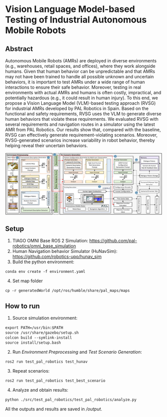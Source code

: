# Vision Language Model-based Testing of Industrial Autonomous Mobile Robots

## Abstract
Autonomous Mobile Robots (AMRs) are deployed in diverse environments (e.g., warehouses, retail spaces, and offices), where they work alongside humans. Given that human behavior can be unpredictable and that AMRs may not have been trained to handle all possible unknown and uncertain behaviors, it is important to test AMRs under a wide range of human interactions to ensure their safe behavior. Moreover, testing in real environments with actual AMRs and humans is often costly, impractical, and potentially hazardous (e.g., it could result in human injury). To this end, we propose a Vision Language Model (VLM)-based testing approach (RVSG) for industrial AMRs developed by PAL Robotics in Spain. Based on the functional and safety requirements, RVSG uses the VLM to generate diverse human behaviors that violate these requirements. We evaluated RVSG with several requirements and navigation routes in a simulator using the latest AMR from PAL Robotics. Our results show that, compared with the baseline, RVSG can effectively generate requirement-violating scenarios. Moreover, RVSG-generated scenarios increase variability in robot behavior, thereby helping reveal their uncertain behaviors.

![pipeline](assets/overview.png)

## Setup
1. TIAGO OMNI Base ROS 2 Simulation: https://github.com/pal-robotics/omni_base_simulation
2. Human Navigation behavior Simulator (HuNavSim): https://github.com/robotics-upo/hunav_sim
3. Build the python environment:
```
conda env create -f environment.yaml
```
4. Set map folder
```
cp -r generatedWorld /opt/ros/humble/share/pal_maps/maps
```

## How to run
1. Source simulation environment:
```
export PATH=/usr/bin:$PATH
source /usr/share/gazebo/setup.sh
colcon build --symlink-install
source install/setup.bash
```
2. Run _Environment Preprocessing_ and _Test Scenario Generation_:
```
ros2 run test_pal_robotics test_hunav
```
3. Repeat scenarios:
```
ros2 run test_pal_robotics test_best_scenario
```
4. Analyze and obtain results:
```
python ./src/test_pal_robotics/test_pal_robotics/analyze.py
```
All the outputs and results are saved in _/output_.
